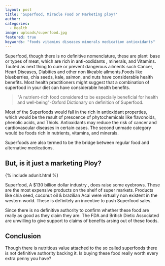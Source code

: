 ```yaml
---
layout: post
title: 'Superfood, Miracle Food or Marketing ploy?'
author:
categories:
  - Health
image: uploads/superfood.jpg
featured: true
keywords: "foods vitamins diseases minerals medication antioxidants"
---
```


Superfood, though there is no definitive nomenclature, these are plant&nbsp; base or types of meat, which are rich in anti-oxdidants , minerals, and Vitamins. Touted as next thing to cure or prevent dangerous ailments such Cancer, Heart Diseases, Diabities and other non likeable ailments.Foods like blueberries, chia seeds, kale, salmon, and nuts have considerable health benefits. Most health practitioners might suggest that a combination of superfood in your diet can have considerable health benefits.

> "A nutrient-rich food considered to be especially beneficial for health and well-being"-Oxford Dictionary on definition of Superfood.

Most of the Superfoods would fall in the rich in antioxidant properties, which would be the result of prescence of phytochemicals like flavonoids, phenolic acids, and Thiols. Antioxidants may reduce the risk of cancer and cardiovascular diseases in certain cases. The second unmade category would be foods rich in nutrients, vitamins, and minerals.

Superfoods are also termed to be the bridge between regular food and alternative medications.

## But, is it just a marketing Ploy?

{% include adunit.html %}

Superfood, A $130 billion dollar industry , does raise some eyebrows. These are the most expensive products on the shelf of super markets. Products like chia seed, coconut oil & brazilian Acai were virtually non existent in the western world. These is definitely an incentive to push Superfood sales.

Since there is no definitive authority to confirm whether these food are really as good as they claim they are. The FDA and British Dietic Associated are unwilling to give support to claims of benefits arsing out of these foods.

## Conclusion

Though there is nutritious value attached to the so called superfoods there is not definitive authority backing it. Is buying these food really worth every extra penny you have?